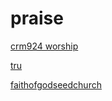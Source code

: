 # praise

[crm924 worship](http://crm924_worship.stream.laut.fm/crm924_worship)

[tru](http://tru.stream.laut.fm/tru)

[faithofgodseedchurch](http://faithofgodseedchurch.stream.laut.fm/faithofgodseedchurch)

